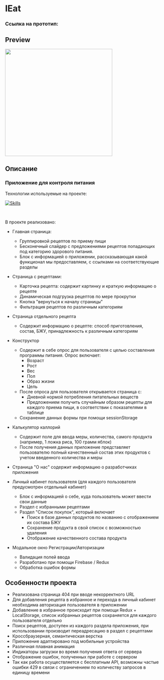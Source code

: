 # IEat
### Ссылка на прототип:


## Preview

<img src='./src/assets/ieat.gif' width='350'>

## Описание
### Приложение для контроля питания

Технологии используемые на проекте: <br>

[![Skills](https://skillicons.dev/icons?i=ts,react,redux,webpack,scss)](https://skillicons.dev)

<br>

В проекте реализовано:

- Главная страница:
  - Группировкой рецептов по приему пищи
  - Бесконечный слайдер с предложениями рецептов попадающих под категорию здорового питания.
  - Блок с информацией о приложении, рассказывающая какой функционал мы предоставляем, с ссылками на соответствующие разделы

- Страница с рецептами:
  - Карточка рецепта: содержит картинку и краткую информацию о рецепте
  - Динамическая подгрузка рецептов по мере прокрутки
  - Кнопка "вернуться к началу страницы"
  - Фильтрация рецептов по различным категориям

- Страница отдельного рецепта
  - Содержит информацию о рецепте: способ приготовления, состав, БЖУ, принадлежность к различным категориям

- Конструктор
  - Содержит в себе опрос для пользователя с целью составления программы питания. Опрос включает:
    - Возраст
    - Рост
    - Вес
    - Пол
    - Образ жизни
    - Цель
  - После опроса для пользователя открывается страница с:
    - Дневной нормой потребления питательных веществ
    - Предложением получить случайным образом рецепты для каждого приема пищи, в соответствии с показателями в таблице
  - Сохранение данных формы при помощи sessionStorage

- Калькулятор каллорий
  - Содержит поле для ввода меры, количества, самого продукта (например, 1 ложка риса, 100 грамм яблок)
  - После получения данных приложение представляет пользователю полный качественный состав этих продуктов с учетом введенного количества и меры

- Страница "О нас" содержит информацию о разработчиках приложения

- Личный кабинет пользователя (для каждого пользователя предусмотрен отдельный кабинет)
  - Блок с информацией о себе, куда пользователь может ввести свои данные
  - Раздел с избранными рецептами
  - Раздел "Список покупок", который включает
    - Поиск в базе данных продуктов по названию с отображением их состава БЖУ
    - Сохранение продукта в свой список с возможностью удаления
    - Отображение качественного состава продукта

- Модальное окно Регистрации/Авторизации
  - Валидация полей ввода
  - Разработано при помощи Firebase / Redux
  - Обработка ошибок формы

## Особенности проекта

- Реализована страница 404 при вводе некорректного URL
- Для добавления рецепта в избранное и перехода в личный кабинет необходима авторизация пользователя в приложении
- Добавление в избранное происходит при помощи Redux + LocalStorage, список избранных рецептов сохраняется для каждого пользователя отдельно
- Поиск рецептов, доступен из каждого раздела приложения, при использовании производит переадресацию в раздел с рецептами
- Кроссбраузерная, семантическая верстка
- Приложение адаптировано под мобильные устройства
- Различная плавная анимация
- Индикаторы загрузки во время получения ответа от сервера
- Отображение ошибок, полученных при работе с сервером
- Так как работа осуществляется с бесплатным API, возможны частые ошибки 429 в связи с ограничением по количеству запросов в единицу времени
